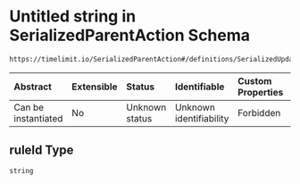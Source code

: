 # Untitled string in SerializedParentAction Schema

```txt
https://timelimit.io/SerializedParentAction#/definitions/SerializedUpdateTimelimitRuleAction/properties/ruleId
```



| Abstract            | Extensible | Status         | Identifiable            | Custom Properties | Additional Properties | Access Restrictions | Defined In                                                                                       |
| :------------------ | :--------- | :------------- | :---------------------- | :---------------- | :-------------------- | :------------------ | :----------------------------------------------------------------------------------------------- |
| Can be instantiated | No         | Unknown status | Unknown identifiability | Forbidden         | Allowed               | none                | [SerializedParentAction.schema.json*](SerializedParentAction.schema.json "open original schema") |

## ruleId Type

`string`

